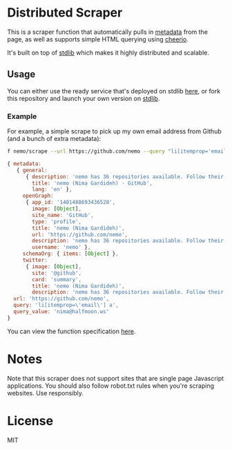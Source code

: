 # Distributed Scraper

This is a scraper function that automatically pulls in [metadata](https://github.com/wikimedia/html-metadata) from the page, as well as supports simple HTML querying using [cheerio](https://github.com/cheeriojs/cheerio).

It's built on top of [stdlib](https://stdlib.com) which makes it highly distributed and scalable.

## Usage

You can either use the ready service that's deployed on stdlib [here](http://stdlib.com/services/nemo/scrape), or fork this repository and launch your own version on [stdlib](https://stdlib.com).

### Example

For example, a simple scrape to pick up my own email address from Github (and a bunch of extra metadata):

```bash
f nemo/scrape --url https://github.com/nemo --query "li[itemprop='email'] a"
```

```javascript
{ metadata:
   { general:
      { description: 'nemo has 36 repositories available. Follow their code on GitHub.',
        title: 'nemo (Nima Gardideh) · GitHub',
        lang: 'en' },
     openGraph:
      { app_id: '1401488693436528',
        image: [Object],
        site_name: 'GitHub',
        type: 'profile',
        title: 'nemo (Nima Gardideh)',
        url: 'https://github.com/nemo',
        description: 'nemo has 36 repositories available. Follow their code on GitHub.',
        username: 'nemo' },
     schemaOrg: { items: [Object] },
     twitter:
      { image: [Object],
        site: '@github',
        card: 'summary',
        title: 'nemo (Nima Gardideh)',
        description: 'nemo has 36 repositories available. Follow their code on GitHub.' } },
  url: 'https://github.com/nemo',
  query: 'li[itemprop=\'email\'] a',
  query_value: 'nima@halfmoon.ws'
}
```

You can view the function specification [here](http://stdlib.com/services/nemo/scrape).


# Notes
Note that this scraper does not support sites that are single page Javascript applications. You should also follow robot.txt rules when you're scraping websites. Use responsibly.

# License
MIT
